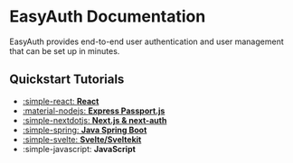 # EasyAuth Documentation

EasyAuth provides end-to-end user authentication and user management that can be set up in minutes.

## Quickstart Tutorials

<div class="grid cards" markdown>

- [:simple-react: **React**](./quickstart/react.md)
- [:material-nodejs: **Express Passport.js**](./quickstart/express-passport.md)
- [:simple-nextdotjs: **Next.js & next-auth**](./quickstart/easyauth-next-auth.md)
- [:simple-spring: **Java Spring Boot**](./quickstart/java-spring-boot.md)
- [:simple-svelte: **Svelte/Sveltekit**](./quickstart/svelte.md)
- :simple-javascript: **JavaScript**

</div>
